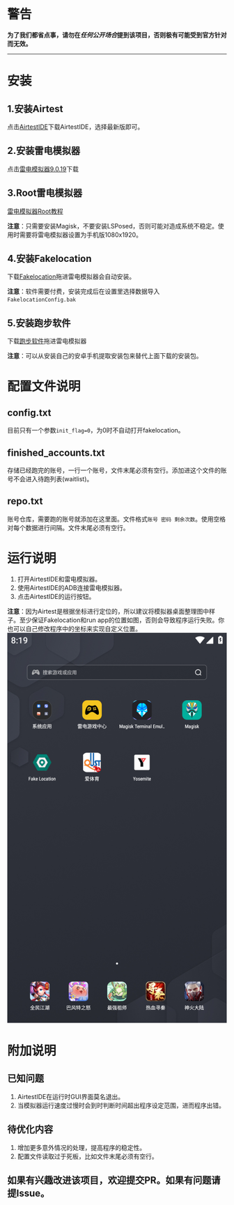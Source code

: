 # 警告
**为了我们都省点事，请勿在*任何公开场合*提到该项目，否则极有可能受到官方针对而无效。**

---

# 安装
## 1.安装Airtest
点击[AirtestIDE](https://airtest.netease.com/changelog.html)下载AirtestIDE，选择最新版即可。

## 2.安装雷电模拟器
点击[雷电模拟器9.0.19](https://res.ldmnq.com/download/leidian9/ldinst9_9.0.19.exe)下载

## 3.Root雷电模拟器
[雷电模拟器Root教程](https://www.52pojie.cn/thread-1688786-1-1.html)

**注意**：只需要安装Magisk，不要安装LSPosed，否则可能对造成系统不稳定。使用时需要将雷电模拟器设置为手机版1080x1920。

## 4.安装Fakelocation
下载[Fakelocation](https://github.com/Lerist/FakeLocation/releases)拖进雷电模拟器会自动安装。

**注意**：软件需要付费，安装完成后在设置里选择数据导入`FakelocationConfig.bak`

## 5.安装跑步软件
下载[跑步软件](https://gmxq.qust.edu.cn/system/_content/download.jsp?urltype=news.DownloadAttachUrl&owner=1693119841&wbfileid=11679501)拖进雷电模拟器

**注意**：可以从安装自己的安卓手机提取安装包来替代上面下载的安装包。

# 配置文件说明
## config.txt
目前只有一个参数`init_flag=0`，为0时不自动打开fakelocation。
## finished_accounts.txt
存储已经跑完的账号，一行一个账号，文件末尾必须有空行。添加进这个文件的账号不会进入待跑列表(waitlist)。
## repo.txt
账号仓库，需要跑的账号就添加在这里面。文件格式`账号 密码 剩余次数`。使用空格对每个数据进行间隔。文件末尾必须有空行。

# 运行说明
1. 打开AirtestIDE和雷电模拟器。
2. 使用AirtestIDE的ADB连接雷电模拟器。
3. 点击AirtestIDE的运行按钮。

**注意**：因为Airtest是根据坐标进行定位的，所以建议将模拟器桌面整理图中样子。至少保证Fakelocation和run app的位置如图，否则会导致程序运行失败。你也可以自己修改程序中的坐标来实现自定义位置。
![](./resources/img1.png)

# 附加说明
## 已知问题
1. AirtestIDE在运行时GUI界面莫名退出。
2. 当模拟器运行速度过慢时会到时判断时间超出程序设定范围，进而程序出错。

## 待优化内容
1. 增加更多意外情况的处理，提高程序的稳定性。
2. 配置文件读取过于死板，比如文件末尾必须有空行。

## 如果有兴趣改进该项目，欢迎提交PR。如果有问题请提Issue。